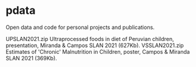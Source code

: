 # pdata

Open data and code for personal projects and publications.

UPSLAN2021.zip    Ultraprocessed foods in diet of Peruvian children, presentation, Miranda & Campos SLAN 2021 (627Kb).
VSSLAN2021.zip    Estimates of 'Chronic' Malnutrition in Children, poster, Campos & Miranda SLAN 2021 (369Kb).
